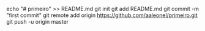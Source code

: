 echo "# primeiro" >> README.md
git init
git add README.md
git commit -m "first commit"
git remote add origin https://github.com/aaleonel/primeiro.git
git push -u origin master
